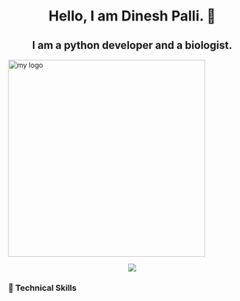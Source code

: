 <!-- <p align=”center”>

<img width= "2475" height="235" src="https://user-images.githubusercontent.com/62892012/210447754-78ce2218-a970-43dd-a115-987700aa330c.png" alt="my banner">

</p> -->

<h1 align="center"> Hello, I am Dinesh Palli. 👋</h1>
<h2 align="center"> I am a python developer and a biologist.</h2>


<p align=”center”>
    <img width="400" height="400" src="https://user-images.githubusercontent.com/62892012/210447937-adf29dd9-60e5-40c0-8d00-57d7e39d8d68.png" alt="my logo">
</p>

<p align="center">
  <img src="http://some_place.com/image.png" />
</p>


### 💼 Technical Skills

